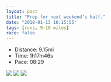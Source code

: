 ```yaml
---
layout: post
title: "Prep for next weekend’s half."
date: "2018-01-13 16:15:55"
tags: [runs, 9-10 miles]
race: false
---
```

<ul>
 <li>Distance: 9.15mi</li>
 <li>Time: 1h17m46s</li>
 <li>Pace: 08:29</li>
</ul>

<img src='https://maps.googleapis.com/maps/api/staticmap?maptype=roadmap&path=enc:ctrwFlcqbMvDaQoNwIe@}BfLy`@jGuB`LiK|bAzL`YzHrPnIrCfF`@~Ks@pAr@bVaA`KzIlc@KbLxBxXxJjUIfExEhBdU|c@rCzPsA`FbA~A_AjK_JlHsAg@WcCuL|PaBe@g@kCoEo@gApBkVkD_@{FwEiAcABg@`Gm]uD`@}TwpAmN{k@qAOoKaCm@MgHgCmDbEuN}A}C~D{MaBeDfWix@&key=AIzaSyC1MId7bFpkLXNAaYhBSTb8jLyiSqzbDtM&size=800x800&markers=color:yellow|label:S|40.73298,-73.98471&markers=color:green|label:F|40.735310000000005,-73.99000999999998'>

<img src='https://dgtzuqphqg23d.cloudfront.net/bCMv-pzuCwi_MRKIiHNPSq5iTZ_ECWHd5tF1iKL1XzE-768x576.jpg'>

<img src='https://dgtzuqphqg23d.cloudfront.net/LF-wN8NIuTQwBpQ7QkuU2QWplMYJ2yEjQRr-6CgAJhk-431x768.jpg'>
